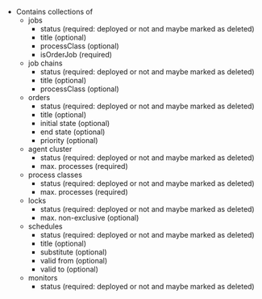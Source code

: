 * Contains collections of
    * jobs
    	* status (required: deployed or not and maybe marked as deleted)
    	* title (optional)
    	* processClass (optional)
    	* isOrderJob (required)
    * job chains
    	* status (required: deployed or not and maybe marked as deleted)
    	* title (optional)
    	* processClass (optional)
    * orders
    	* status (required: deployed or not and maybe marked as deleted)
    	* title (optional)
    	* initial state (optional)
    	* end state (optional)
    	* priority (optional)
    * agent cluster
    	* status (required: deployed or not and maybe marked as deleted)
    	* max. processes (required)
    * process classes
    	* status (required: deployed or not and maybe marked as deleted)
    	* max. processes (required)
    * locks
    	* status (required: deployed or not and maybe marked as deleted)
    	* max. non-exclusive (optional)
    * schedules
    	* status (required: deployed or not and maybe marked as deleted)
    	* title (optional)
    	* substitute (optional)
    	* valid from (optional)
    	* valid to (optional)
    * monitors
    	* status (required: deployed or not and maybe marked as deleted)
